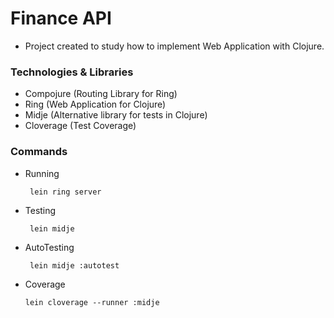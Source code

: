 # Finance API

- Project created to study how to implement Web Application with Clojure.

### Technologies & Libraries

- Compojure (Routing Library for Ring)
- Ring (Web Application for Clojure)
- Midje (Alternative library for tests in Clojure)
- Cloverage (Test Coverage)

### Commands

 - Running

   ` lein ring server`


 - Testing
 
    ` lein midje`


 - AutoTesting

    ` lein midje :autotest`


 - Coverage

    `lein cloverage --runner :midje`